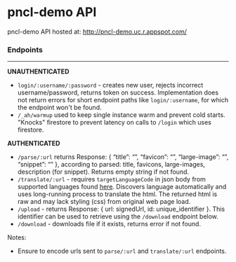 # pncl-demo API

pncl-demo API hosted at: http://pncl-demo.uc.r.appspot.com/

### Endpoints
_______

**UNAUTHENTICATED**
* `login/:username/:password` - creates new user, rejects incorrect username/password, returns token on success. Implementation does not return errors for short endpoint paths like `login/:username`, for which the endpoint won't be found.
* `/_ah/warmup` used to keep single instance warm and prevent cold starts. "Knocks" firestore to prevent latency on calls to `/login` which uses firestore.
 
**AUTHENTICATED**
* `/parse/:url` returns Response: { “title”: “”, “favicon”: “”, “large-image”: “”, “snippet”: “” }, according to parsed: title, favicons, large-images, description (for snippet). Returns empty string if not found.
* `/translate/:url` - requires `targetLanguageCode` in json body from supported languages found [here](https://cloud.google.com/translate/docs/languages). Discovers language automatically and uses long-running process to translate the html. The returned html is raw and may lack styling (css) from original web page load.
* `/upload` - returns Response: { url: signedUrl, id: unique_identifier }. This identifier can be used to retrieve using the `/download` endpoint below.
* `/download` - downloads file if it exists, returns error if not found.

Notes:
* Ensure to encode urls sent to `parse/:url` and `translate/:url` endpoints.
